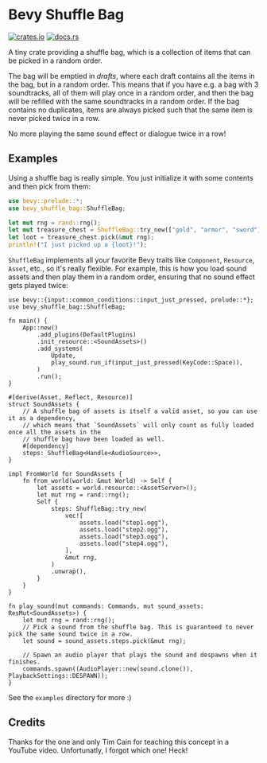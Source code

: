 # Bevy Shuffle Bag

[![crates.io](https://img.shields.io/crates/v/bevy_shuffle_bag)](https://crates.io/crates/bevy_shuffle_bag)
[![docs.rs](https://docs.rs/bevy_shuffle_bag/badge.svg)](https://docs.rs/bevy_shuffle_bag)

A tiny crate providing a shuffle bag, which is a collection of items that can be picked in a random order.

The bag will be emptied in *drafts*, where each draft contains all the items in the bag, but in a random order.
This means that if you have e.g. a bag with 3 soundtracks, all of them will play once in a random order, and then the bag will be refilled with the same soundtracks in a random order.
If the bag contains no duplicates, items are always picked such that the same item is never picked twice in a row.

No more playing the same sound effect or dialogue twice in a row!

## Examples

Using a shuffle bag is really simple. You just initialize it with some contents and then pick from them:

```rust
use bevy::prelude::*;
use bevy_shuffle_bag::ShuffleBag;

let mut rng = rand::rng();
let mut treasure_chest = ShuffleBag::try_new(["gold", "armor", "sword"], &mut rng).unwrap();
let loot = treasure_chest.pick(&mut rng);
println!("I just picked up a {loot}!");
```

`ShuffleBag` implements all your favorite Bevy traits like `Component`, `Resource`, `Asset`, etc., so it's really flexible.
For example, this is how you load sound assets and then play them in a random order, ensuring that no sound effect gets played twice:

```rust,no_run
use bevy::{input::common_conditions::input_just_pressed, prelude::*};
use bevy_shuffle_bag::ShuffleBag;

fn main() {
    App::new()
        .add_plugins(DefaultPlugins)
        .init_resource::<SoundAssets>()
        .add_systems(
            Update,
            play_sound.run_if(input_just_pressed(KeyCode::Space)),
        )
        .run();
}

#[derive(Asset, Reflect, Resource)]
struct SoundAssets {
    // A shuffle bag of assets is itself a valid asset, so you can use it as a dependency,
    // which means that `SoundAssets` will only count as fully loaded once all the assets in the
    // shuffle bag have been loaded as well.
    #[dependency]
    steps: ShuffleBag<Handle<AudioSource>>,
}

impl FromWorld for SoundAssets {
    fn from_world(world: &mut World) -> Self {
        let assets = world.resource::<AssetServer>();
        let mut rng = rand::rng();
        Self {
            steps: ShuffleBag::try_new(
                vec![
                    assets.load("step1.ogg"),
                    assets.load("step2.ogg"),
                    assets.load("step3.ogg"),
                    assets.load("step4.ogg"),
                ],
                &mut rng,
            )
            .unwrap(),
        }
    }
}

fn play_sound(mut commands: Commands, mut sound_assets: ResMut<SoundAssets>) {
    let mut rng = rand::rng();
    // Pick a sound from the shuffle bag. This is guaranteed to never pick the same sound twice in a row.
    let sound = sound_assets.steps.pick(&mut rng);

    // Spawn an audio player that plays the sound and despawns when it finishes.
    commands.spawn((AudioPlayer::new(sound.clone()), PlaybackSettings::DESPAWN));
}
```

See the `examples` directory for more :)

## Credits

Thanks for the one and only Tim Cain for teaching this concept in a YouTube video. Unfortunatly, I forgot which one! Heck!
